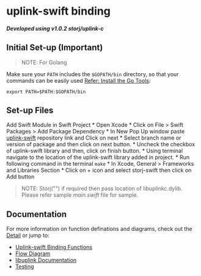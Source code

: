 # <b>uplink-swift binding</b>
#### *Developed using v1.0.2 storj/uplink-c*

## <b>Initial Set-up (Important)</b>

>NOTE: For Golang

Make sure your `PATH` includes the `$GOPATH/bin` directory, so that your commands can be easily used [Refer: Install the Go Tools](https://golang.org/doc/install):
```
export PATH=$PATH:$GOPATH/bin
```

## <b>Set-up Files</b>

Add Swift Module in Swift Project
    * Open Xcode
    * Click on File > Swift Packages > Add Package Dependency
    * In New Pop Up window paste [uplink-swift](https://github.com/storj-thirdparty/uplink-swift.git) repository link and Click on next
    * Select branch name or version of package and then click on next button.
    * Uncheck the checkbox of uplink-swift library and then, click on finish button.
    * Using terminal navigate to the location of the uplink-swift library added in project.
    * Run following command in the terminal
        ```
		make
        ```
    * In Xcode, General > Frameworks and Libraries Section
    * Click on + icon and select storj-swift then click on Add button
>NOTE: Storj("") if required then pass location of libuplinkc.dylib. Please refer sample *main.swift* file for sample.


## <b>Documentation</b>
For more information on function definations and diagrams, check out the [Detail](//github.com/storj-thirdparty/uplink-swift/wiki/Home) or jump to:
* [Uplink-swift Binding Functions](//github.com/storj-thirdparty/uplink-swift/wiki/#binding-functions)
* [Flow Diagram](//github.com/storj-thirdparty/uplink-swift/wiki/#flow-diagram)
* [libuplink Documentation](https://godoc.org/storj.io/uplink)
* [Testing](//github.com/storj-thirdparty/uplink-swift/wiki/#testing)
